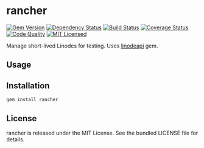 rancher
=========

[![Gem Version](https://img.shields.io/gem/v/rancher.svg)](https://rubygems.org/gems/rancher)
[![Dependency Status](https://img.shields.io/gemnasium/akerl/rancher.svg)](https://gemnasium.com/akerl/rancher)
[![Build Status](https://img.shields.io/circleci/project/akerl/rancher.svg)](https://circleci.com/gh/akerl/rancher)
[![Coverage Status](https://img.shields.io/codecov/c/github/akerl/rancher.svg)](https://codecov.io/github/akerl/rancher)
[![Code Quality](https://img.shields.io/codacy/48c8b757286a4fe98fb8eb46e40b3bf8.svg)](https://www.codacy.com/app/akerl/rancher)
[![MIT Licensed](https://img.shields.io/badge/license-MIT-green.svg)](https://tldrlegal.com/license/mit-license)

Manage short-lived Linodes for testing. Uses [linodeapi](https://github.com/akerl/linodeapi) gem.

## Usage

## Installation

    gem install rancher

## License

rancher is released under the MIT License. See the bundled LICENSE file for details.

